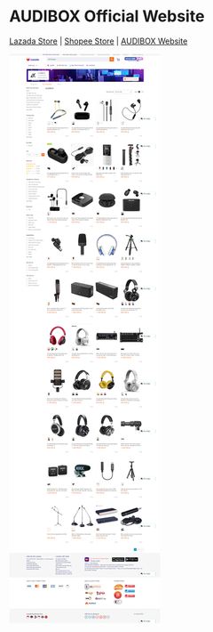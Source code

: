 # AUDIBOX Official Website

[Lazada Store](https://lazada.vn/shop/audibox) | [Shopee Store](https://shopee.vn/comica.vietnam) |  [AUDIBOX Website](https://www.audibox.co)

![lazada](/assets/images/lazada-audibox.png)

